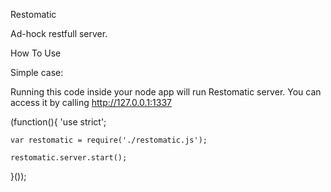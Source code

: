 Restomatic

Ad-hock restfull server.

How To Use

Simple case:

Running this code inside your node app will run Restomatic server. You can access it by calling http://127.0.0.1:1337

(function(){
    'use strict';

    var restomatic = require('./restomatic.js');

    restomatic.server.start();
}());

